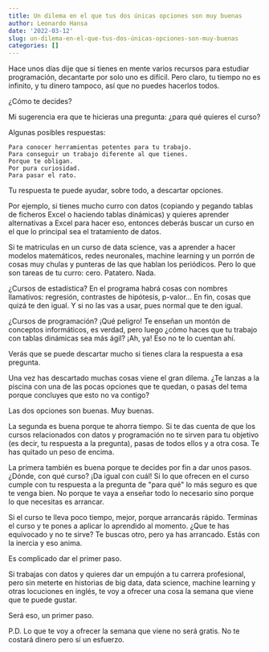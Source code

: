 ```yaml
---
title: Un dilema en el que tus dos únicas opciones son muy buenas
author: Leonardo Hansa
date: '2022-03-12'
slug: un-dilema-en-el-que-tus-dos-únicas-opciones-son-muy-buenas
categories: []
---
```



Hace unos días dije que si tienes en mente varios recursos para estudiar programación, decantarte por solo uno es difícil. Pero claro, tu tiempo no es infinito, y tu dinero tampoco, así que no puedes hacerlos todos.

¿Cómo te decides?

Mi sugerencia era que te hicieras una pregunta: ¿para qué quieres el curso?

Algunas posibles respuestas:

    Para conocer herramientas potentes para tu trabajo.
    Para conseguir un trabajo diferente al que tienes.
    Porque te obligan.
    Por pura curiosidad.
    Para pasar el rato.

Tu respuesta te puede ayudar, sobre todo, a descartar opciones.

Por ejemplo, si tienes mucho curro con datos (copiando y pegando tablas de ficheros Excel o haciendo tablas dinámicas) y quieres aprender alternativas a Excel para hacer eso, entonces deberás buscar un curso en el que lo principal sea el tratamiento de datos.

Si te matriculas en un curso de data science, vas a aprender a hacer modelos matemáticos, redes neuronales, machine learning y un porrón de cosas muy chulas y punteras de las que hablan los periódicos. Pero lo que son tareas de tu curro: cero. Patatero. Nada.

¿Cursos de estadística? En el programa habrá cosas con nombres llamativos: regresión, contrastes de hipótesis, p-valor... En fin, cosas que quizá te den igual. Y si no las vas a usar, pues normal que te den igual.

¿Cursos de programación? ¡Qué peligro! Te enseñan un montón de conceptos informáticos, es verdad, pero luego ¿cómo haces que tu trabajo con tablas dinámicas sea más ágil? ¡Ah, ya! Eso no te lo cuentan ahí.

Verás que se puede descartar mucho si tienes clara la respuesta a esa pregunta.


Una vez has descartado muchas cosas viene el gran dilema. ¿Te lanzas a la piscina con una de las pocas opciones que te quedan, o pasas del tema porque concluyes que esto no va contigo?

Las dos opciones son buenas. Muy buenas.

La segunda es buena porque te ahorra tiempo. Si te das cuenta de que los cursos relacionados con datos y programación no te sirven para tu objetivo (es decir, tu respuesta a la pregunta), pasas de todos ellos y a otra cosa. Te has quitado un peso de encima.

La primera también es buena porque te decides por fin a dar unos pasos. ¿Dónde, con qué curso? ¡Da igual con cuál! Si lo que ofrecen en el curso cumple con tu respuesta a la pregunta de "para qué" lo más seguro es que te venga bien. No porque te vaya a enseñar todo lo necesario sino porque lo que necesitas es arrancar.

Si el curso te lleva poco tiempo, mejor, porque arrancarás rápido. Terminas el curso y te pones a aplicar lo aprendido al momento. ¿Que te has equivocado y no te sirve? Te buscas otro, pero ya has arrancado. Estás con la inercia y eso anima.

Es complicado dar el primer paso.

Si trabajas con datos y quieres dar un empujón a tu carrera profesional, pero sin meterte en historias de big data, data science, machine learning y otras locuciones en inglés, te voy a ofrecer una cosa la semana que viene que te puede gustar.

Será eso, un primer paso.



P.D.  Lo que te voy a ofrecer la semana que viene no será gratis. No te costará dinero pero sí un esfuerzo.
 

